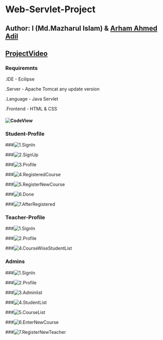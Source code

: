 # Web-Servlet-Project
## Author:  I  (Md.Mazharul Islam) & [Arham Ahmed Adil](https://github.com/marhamaa)

## [ProjectVideo](https://youtu.be/j6jQyXXqHB8?si=ypC674q_TBZNl8L6)

### Requiremnts

.IDE - Ecilipse

.Server - Apache Tomcat any update version

.Language - Java Servlet

.Frontend - HTML & CSS

#### ![CodeView](Servlet-images/1.jpg)


### Student-Profile

###![1.SignIn](Servlet-images/2.jpg)

###![2.SignUp](Servlet-images/3.jpg)

###![3.Profile](Servlet-images/5.jpg)

###![4.RegisteredCourse](Servlet-images/6.jpg)

###![5.RegisterNewCourse](Servlet-images/7.jpg)

###![6.Done](Servlet-images/8.jpg)

###![7.AfterRegistered](Servlet-images/9.jpg)

### Teacher-Profile

###![1.SignIn](Servlet-images/10.jpg)

###![2.Profile](Servlet-images/11.jpg)

###![4.CourseWiseStudentList](Servlet-images/12.jpg)

### Admins

###![1.SignIn](Servlet-images/13.jpg)

###![2.Profile](Servlet-images/14.jpg)

###![3.Adminlist](Servlet-images/15.jpg)

###![4.StudentList](Servlet-images/17.jpg)

###![5.CourseList](Servlet-images/18.jpg)

###![6.EnterNewCourse](Servlet-images/19.jpg)

###![7.RegisterNewTeacher](Servlet-images/20.jpg)
